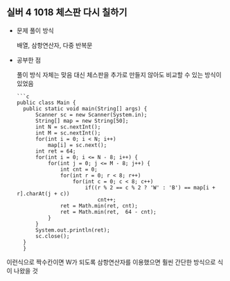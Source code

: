 ## 실버 4 1018 체스판 다시 칠하기

- 문제 풀이 방식
  
  배열, 삼항연산자, 다중 반복문

- 공부한 점
  
  풀이 방식 자체는 맞음 대신 체스판을 추가로 만들지 않아도 비교할 수 있는 방식이 있었음

	  ```c
	  public class Main {
		public static void main(String[] args) {
			Scanner sc = new Scanner(System.in);
			String[] map = new String[50];
			int N = sc.nextInt();
			int M = sc.nextInt();
			for(int i = 0; i < N; i++)
				map[i] = sc.next();
			int ret = 64;
			for(int i = 0; i <= N - 8; i++) {
				for(int j = 0; j <= M - 8; j++) {
					int cnt = 0;
					for(int r = 0; r < 8; r++)
						for(int c = 0; c < 8; c++)
							if((r % 2 == c % 2 ? 'W' : 'B') == map[i + r].charAt(j + c))
								cnt++;
					ret = Math.min(ret, cnt);
					ret = Math.min(ret,  64 - cnt);
				}
			}
			System.out.println(ret);
			sc.close();
		}
		}
	


이런식으로  짝수칸이면 W가 되도록 삼항연산자를 이용했으면 훨씬 간단한 방식으로 식이 나왔을 것
